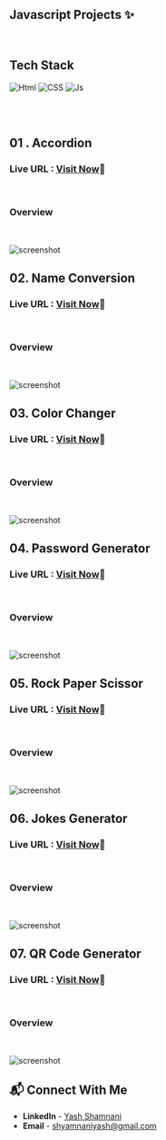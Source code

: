 ## Javascript Projects 	✨

<br>

## Tech Stack

![Html](https://img.shields.io/badge/HTML5-E34F26?style=for-the-badge&logo=html5&logoColor=white)
![CSS](https://img.shields.io/badge/CSS3-1572B6?style=for-the-badge&logo=css3&logoColor=white)
![Js](https://img.shields.io/badge/javascript%20-%23323330.svg?&style=for-the-badge&logo=javascript&logoColor=%23F7DF1E)

<br>
<br>

## 01 .  Accordion

###  **Live URL :**  [Visit Now](https://accordion-js-yashshamnani.netlify.app/)🚀

<br>

###  Overview

<br>

![screenshot](./01Accordion/Image/Screenshot%20(9).png)

## 02. Name Conversion

###  **Live URL :**  [Visit Now](https://name-conversion-js-yashshamnani.netlify.app/)🚀

<br>

###  Overview

<br>

![screenshot](./02NameConversion/Image/Screenshot%20(13).png)

## 03. Color Changer

###  **Live URL :**  [Visit Now](https://color-changer-js-yashshamnani.netlify.app/)🚀

<br>

###  Overview

<br>

![screenshot](./03ColorChanger/Image/Screenshot%20(15).png)

## 04. Password Generator

###  **Live URL :**  [Visit Now](https://password-generator-js-yashshamnani.netlify.app/)🚀

<br>

###  Overview

<br>

![screenshot](./04PasswordGenerator/Image/Screenshot%20(18).png)

## 05. Rock Paper Scissor

###  **Live URL :**  [Visit Now](https://rock-paper-scissor-js-yashshamnani.netlify.app/)🚀

<br>

###  Overview

<br>

![screenshot](./05RockPaperScissor/Images/Screenshot%20(20).png)

## 06. Jokes Generator


###  **Live URL :**  [Visit Now](https://jokes-generator-api-yashshamnani.netlify.app/)🚀

<br>

###  Overview

<br>

![screenshot](./06JokesGenerator%20-%20API/Image/Screenshot%20(23).png)

##  07. QR Code Generator

###  **Live URL :**  [Visit Now](https://static-qr-code-generator-yashshamnani.netlify.app/)🚀

<br>

###  Overview

<br>

![screenshot](./07QRCodeGenerator%20-%20API/Image/Screenshot%20(25).png)

## 📬 Connect With Me

- **LinkedIn** - [Yash Shamnani](https://www.linkedin.com/in/yash-shamnani-a76a34203/)
- **Email** - [shyamnaniyash@gmail.com]()
